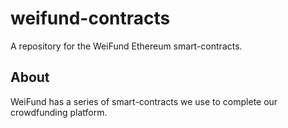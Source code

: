 # weifund-contracts
A repository for the WeiFund Ethereum smart-contracts.

## About
WeiFund has a series of smart-contracts we use to complete our crowdfunding platform.
